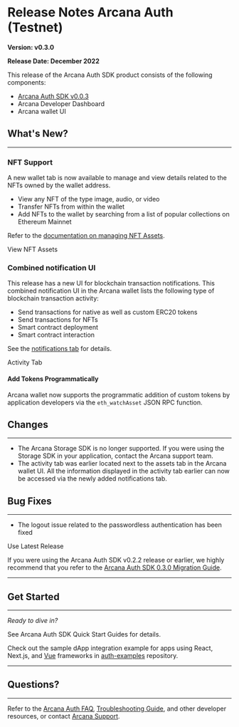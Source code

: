 # Release Notes Arcana Auth (Testnet)

**Version: v0.3.0**

**Release Date: December 2022**

This release of the Arcana Auth SDK product consists of the following components:

- [Arcana Auth SDK v0.0.3](https://www.npmjs.com/package/@arcana/auth/v/0.3.0)
- Arcana Developer Dashboard
- Arcana wallet UI

## What's New?

______________________________________________________________________

### NFT Support

A new wallet tab is now available to manage and view details related to the NFTs owned by the wallet address.

- View any NFT of the type image, audio, or video
- Transfer NFTs from within the wallet
- Add NFTs to the wallet by searching from a list of popular collections on Ethereum Mainnet

Refer to the [documentation on managing NFT Assets](../../user-guides/wallet-ui/use-wallet-to-manage-nfts/).

View NFT Assets

### Combined notification UI

This release has a new UI for blockchain transaction notifications. This combined notification UI in the Arcana wallet lists the following type of blockchain transaction activity:

- Send transactions for native as well as custom ERC20 tokens
- Send transactions for NFTs
- Smart contract deployment
- Smart contract interaction

See the [notifications tab](../../user-guides/wallet-ui/use-wallet-ui/) for details.

Activity Tab

#### Add Tokens Programmatically

Arcana wallet now supports the programmatic addition of custom tokens by application developers via the `eth_watchAsset` JSON RPC function.

## Changes

______________________________________________________________________

- The Arcana Storage SDK is no longer supported. If you were using the Storage SDK in your application, contact the Arcana support team.
- The activity tab was earlier located next to the assets tab in the Arcana wallet UI. All the information displayed in the activity tab earlier can now be accessed via the newly added notifications tab.

## Bug Fixes

______________________________________________________________________

- The logout issue related to the passwordless authentication has been fixed

Use Latest Release

If you were using the Arcana Auth SDK v0.2.2 release or earlier, we highly recommend that you refer to the [Arcana Auth SDK 0.3.0 Migration Guide](../../migration/beta-auth-v0.3.0-migration/).

______________________________________________________________________

## Get Started

______________________________________________________________________

*Ready to dive in?*

See Arcana Auth SDK Quick Start Guides for details.

Check out the sample dApp integration example for apps using React, Next.js, and [Vue](https://github.com/arcana-network/basic-storage-wallet-integration) frameworks in [auth-examples](https://github.com/arcana-network/auth-examples) repository.

______________________________________________________________________

## Questions?

______________________________________________________________________

Refer to the [Arcana Auth FAQ](../../faq/faq-gen/), [Troubleshooting Guide](../../troubleshooting/), and other developer resources, or contact [Arcana Support](../../support/).
